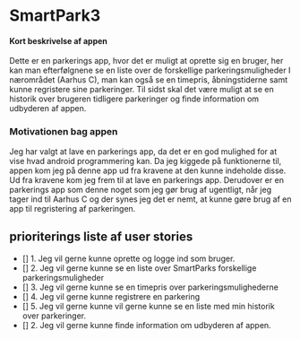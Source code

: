 # SmartPark3 
#### Kort beskrivelse af appen #### 
Dette er en parkerings app, hvor det er muligt at oprette sig en bruger, her kan man efterfølgnene se en liste over de forskellige 
parkeringsmuligheder I nærområdet (Aarhus C), man kan også se en timepris, åbningstiderne samt kunne regristere sine parkeringer. 
Til sidst skal det være muligt at se en historik over brugeren tidligere parkeringer og finde information om udbyderen af appen. 

### Motivationen bag appen ### 
Jeg har valgt at lave en parkerings app, da det er en god mulighed for at vise hvad android programmering kan. Da jeg kiggede på funktionerne til, 
appen kom jeg på denne app ud fra kravene at den kunne indeholde disse. Ud fra kravene kom jeg frem til at lave en parkerings app. 
Derudover er en parkerings app som denne noget som jeg gør brug af ugentligt, når jeg tager ind til Aarhus C og der synes jeg det er nemt, 
at kunne gøre brug af en app til regristering af parkeringen. 

## prioriterings liste af user stories ## 
- [] 1. Jeg vil gerne kunne oprette og logge ind som bruger. 
- [] 2. Jeg vil gerne kunne se en liste over SmartParks forskellige parkeringsmuligheder
- [] 3. Jeg vil gerne kunne se en timepris over parkeringsmulighederne
- [] 4. Jeg vil gerne kunne registrere en parkering
- [] 5. Jeg vil gerne kunne vil gerne kunne se en liste med min historik over parkeringer. 
- [] 2. Jeg vil gerne kunne finde information om udbyderen af appen. 
